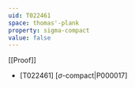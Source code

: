 ```yaml
---
uid: T022461
space: thomas'-plank
property: sigma-compact
value: false
---
```

[[Proof]]

* [T022461] [$\sigma$-compact|P000017]

